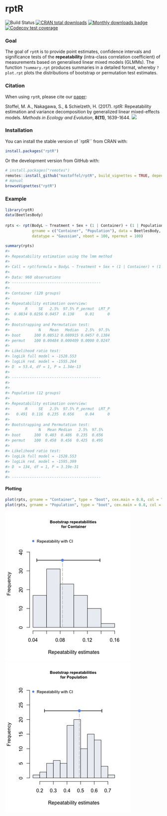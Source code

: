 <!-- README.md is generated from README.Rmd. Please edit that file -->

# rptR

![Build Status](https://travis-ci.org/mastoffel/rptR.svg?branch=master)
[![CRAN total
downloads](http://cranlogs.r-pkg.org/badges/grand-total/rptR?color=blue)](https://cran.r-project.org/package=rptR)
[![Monthly downloads
badge](https://cranlogs.r-pkg.org/badges/last-month/rptR?color=blue)](https://CRAN.R-project.org/package=rptR)
[![Codecov test
coverage](https://codecov.io/gh/mastoffel/rptR/branch/master/graph/badge.svg)](https://codecov.io/gh/mastoffel/rptR?branch=master)

### Goal

The goal of `rptR` is to provide point estimates, confidence intervals
and significance tests of the **repeatability** (intra-class correlation
coefficient) of measurements based on generalised linear mixed models
(GLMMs). The function `?summary.rpt` produces summaries in a detailed
format, whereby `?plot.rpt` plots the distributions of bootstrap or
permutation test estimates.

### Citation

When using `rptR`, please cite our
[paper](https://besjournals.onlinelibrary.wiley.com/doi/10.1111/2041-210X.12797):

Stoffel, M. A., Nakagawa, S., & Schielzeth, H. (2017). rptR:
Repeatability estimation and variance decomposition by generalized
linear mixed-effects models. *Methods in Ecology and Evolution*,
**8(11)**, 1639-1644.
[![](https://img.shields.io/badge/doi-https://doi.org/10.1111/2041--210X.12797-green.svg)](https://doi.org/https://doi.org/10.1111/2041-210X.12797)

### Installation

You can install the stable version of \`rptR\`\` from CRAN with:

``` r
install.packages("rptR")
```

Or the development version from GitHub with:

``` r
# install.packages("remotes")
remotes::install_github("mastoffel/rptR", build_vignettes = TRUE, dependencies = TRUE) 
# manual
browseVignettes("rptR")
```

### Example

``` r
library(rptR)
data(BeetlesBody)

rpts <- rpt(BodyL ~ Treatment + Sex + (1 | Container) + (1 | Population), 
            grname = c("Container", "Population"), data = BeetlesBody, 
            datatype = "Gaussian", nboot = 100, npermut = 100)
```

``` r
summary(rpts)
#> 
#> Repeatability estimation using the lmm method
#> 
#> Call = rpt(formula = BodyL ~ Treatment + Sex + (1 | Container) + (1 | Population), grname = c("Container", "Population"), data = BeetlesBody, datatype = "Gaussian", nboot = 100, npermut = 100)
#> 
#> Data: 960 observations
#> ----------------------------------------
#> 
#> Container (120 groups)
#> 
#> Repeatability estimation overview: 
#>       R     SE   2.5%  97.5% P_permut  LRT_P
#>  0.0834 0.0256 0.0457  0.138     0.01      0
#> 
#> Bootstrapping and Permutation test: 
#>             N    Mean   Median   2.5%  97.5%
#> boot      100 0.08512 0.080915 0.0457 0.1384
#> permut    100 0.00484 0.000409 0.0000 0.0247
#> 
#> Likelihood ratio test: 
#> logLik full model = -1528.553
#> logLik red. model = -1555.264
#> D  = 53.4, df = 1, P = 1.34e-13
#> 
#> ----------------------------------------
#> 
#> 
#> Population (12 groups)
#> 
#> Repeatability estimation overview: 
#>       R     SE   2.5%  97.5% P_permut  LRT_P
#>   0.491  0.116  0.235  0.656     0.04      0
#> 
#> Bootstrapping and Permutation test: 
#>             N   Mean Median   2.5%  97.5%
#> boot      100  0.483  0.486  0.235  0.656
#> permut    100  0.458  0.456  0.425  0.495
#> 
#> Likelihood ratio test: 
#> logLik full model = -1528.553
#> logLik red. model = -1595.399
#> D  = 134, df = 1, P = 3.19e-31
#> 
#> ----------------------------------------
```

#### Plotting

``` r
plot(rpts, grname = "Container", type = "boot", cex.main = 0.8, col = "#ECEFF4")
plot(rpts, grname = "Population", type = "boot", cex.main = 0.8, col = "#ECEFF4")
```

![](README-gaussian-1.png)![](README-gaussian-2.png)
